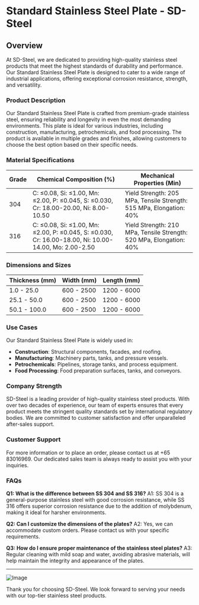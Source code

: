 # Standard Stainless Steel Plate - SD-Steel

## Overview
At SD-Steel, we are dedicated to providing high-quality stainless steel products that meet the highest standards of durability and performance. Our Standard Stainless Steel Plate is designed to cater to a wide range of industrial applications, offering exceptional corrosion resistance, strength, and versatility.

### Product Description
Our Standard Stainless Steel Plate is crafted from premium-grade stainless steel, ensuring reliability and longevity in even the most demanding environments. This plate is ideal for various industries, including construction, manufacturing, petrochemicals, and food processing. The product is available in multiple grades and finishes, allowing customers to choose the best option based on their specific needs.

### Material Specifications
| Grade | Chemical Composition (%) | Mechanical Properties (Min) |
|-------|--------------------------|------------------------------|
| 304   | C: ≤0.08, Si: ≤1.00, Mn: ≤2.00, P: ≤0.045, S: ≤0.030, Cr: 18.00-20.00, Ni: 8.00-10.50 | Yield Strength: 205 MPa, Tensile Strength: 515 MPa, Elongation: 40% |
| 316   | C: ≤0.08, Si: ≤1.00, Mn: ≤2.00, P: ≤0.045, S: ≤0.030, Cr: 16.00-18.00, Ni: 10.00-14.00, Mo: 2.00-2.50 | Yield Strength: 210 MPa, Tensile Strength: 520 MPa, Elongation: 40% |

### Dimensions and Sizes
| Thickness (mm) | Width (mm) | Length (mm) |
|----------------|------------|-------------|
| 1.0 - 25.0     | 600 - 2500 | 1200 - 6000 |
| 25.1 - 50.0    | 600 - 2500 | 1200 - 6000 |
| 50.1 - 100.0   | 600 - 2500 | 1200 - 6000 |

### Use Cases
Our Standard Stainless Steel Plate is widely used in:
- **Construction**: Structural components, facades, and roofing.
- **Manufacturing**: Machinery parts, tanks, and pressure vessels.
- **Petrochemicals**: Pipelines, storage tanks, and process equipment.
- **Food Processing**: Food preparation surfaces, tanks, and conveyors.

### Company Strength
SD-Steel is a leading provider of high-quality stainless steel products. With over two decades of experience, our team of experts ensures that every product meets the stringent quality standards set by international regulatory bodies. We are committed to customer satisfaction and offer unparalleled after-sales support.

### Customer Support
For more information or to place an order, please contact us at +65 83016969. Our dedicated sales team is always ready to assist you with your inquiries.

### FAQs
**Q1: What is the difference between SS 304 and SS 316?**
A1: SS 304 is a general-purpose stainless steel with good corrosion resistance, while SS 316 offers superior corrosion resistance due to the addition of molybdenum, making it ideal for harsher environments.

**Q2: Can I customize the dimensions of the plates?**
A2: Yes, we can accommodate custom orders. Please contact us with your specific requirements.

**Q3: How do I ensure proper maintenance of the stainless steel plates?**
A3: Regular cleaning with mild soap and water, avoiding abrasive materials, will help maintain the integrity and appearance of the plates.

---

![Image](https://github.com/user-attachments/assets/2567258e-e124-4816-932d-1809bd27ef0b)

Thank you for choosing SD-Steel. We look forward to serving your needs with our top-tier stainless steel products.